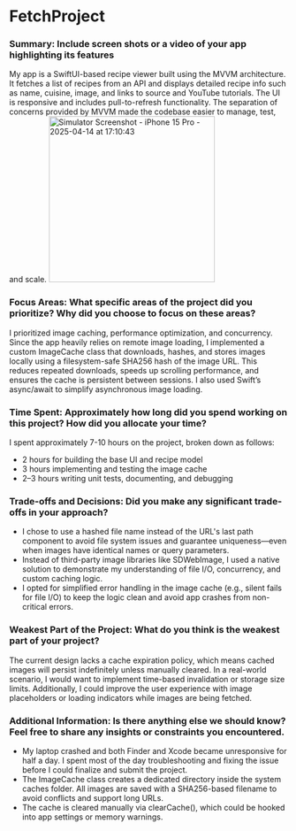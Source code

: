 # FetchProject

### Summary: Include screen shots or a video of your app highlighting its features
My app is a SwiftUI-based recipe viewer built using the MVVM architecture. It fetches a list of recipes from an API and displays detailed recipe info such as name, cuisine, image, and links to source and YouTube tutorials. The UI is responsive and includes pull-to-refresh functionality. The separation of concerns provided by MVVM made the codebase easier to manage, test, and scale.
<img src="https://github.com/user-attachments/assets/64bd8545-4c62-46d3-b01a-25d5b74eae4d" alt="Simulator Screenshot - iPhone 15 Pro - 2025-04-14 at 17:10:43" width="300"/>

### Focus Areas: What specific areas of the project did you prioritize? Why did you choose to focus on these areas?
I prioritized image caching, performance optimization, and concurrency. Since the app heavily relies on remote image loading, I implemented a custom ImageCache class that downloads, hashes, and stores images locally using a filesystem-safe SHA256 hash of the image URL. This reduces repeated downloads, speeds up scrolling performance, and ensures the cache is persistent between sessions. I also used Swift’s async/await to simplify asynchronous image loading.

### Time Spent: Approximately how long did you spend working on this project? How did you allocate your time?
I spent approximately 7-10 hours on the project, broken down as follows:
- 2 hours for building the base UI and recipe model
- 3 hours implementing and testing the image cache
- 2–3 hours writing unit tests, documenting, and debugging

### Trade-offs and Decisions: Did you make any significant trade-offs in your approach?
- I chose to use a hashed file name instead of the URL's last path component to avoid file system issues and guarantee uniqueness—even when images have identical names or query parameters.
- Instead of third-party image libraries like SDWebImage, I used a native solution to demonstrate my understanding of file I/O, concurrency, and custom caching logic.
- I opted for simplified error handling in the image cache (e.g., silent fails for file I/O) to keep the logic clean and avoid app crashes from non-critical errors.

### Weakest Part of the Project: What do you think is the weakest part of your project?
The current design lacks a cache expiration policy, which means cached images will persist indefinitely unless manually cleared. In a real-world scenario, I would want to implement time-based invalidation or storage size limits. Additionally, I could improve the user experience with image placeholders or loading indicators while images are being fetched.

### Additional Information: Is there anything else we should know? Feel free to share any insights or constraints you encountered.
- My laptop crashed and both Finder and Xcode became unresponsive for half a day. I spent most of the day troubleshooting and fixing the issue before I could finalize and submit the project.
- The ImageCache class creates a dedicated directory inside the system caches folder. All images are saved with a SHA256-based filename to avoid conflicts and support long URLs.
- The cache is cleared manually via clearCache(), which could be hooked into app settings or memory warnings.
